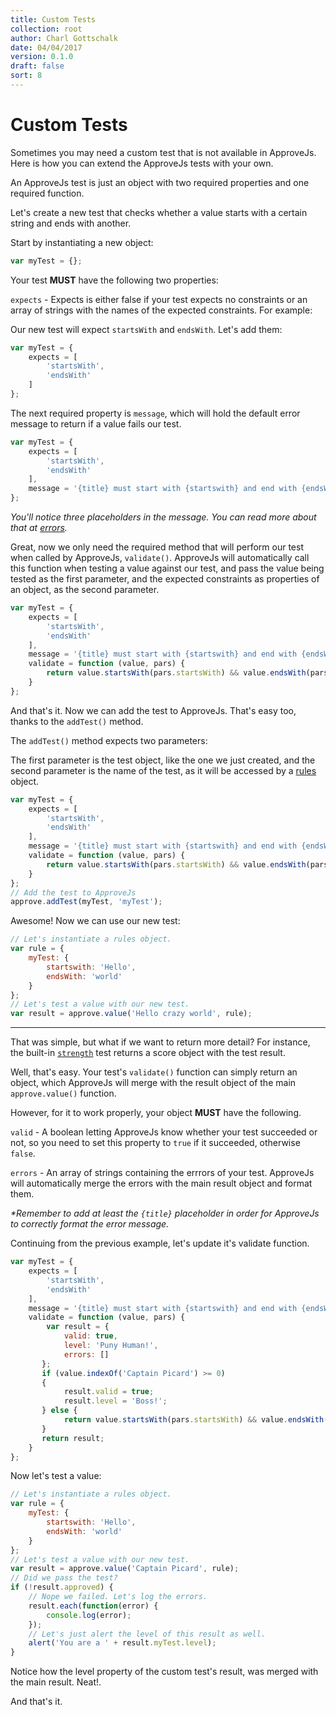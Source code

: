 ```yaml
---
title: Custom Tests
collection: root
author: Charl Gottschalk
date: 04/04/2017
version: 0.1.0
draft: false
sort: 8
---
```


# Custom Tests

Sometimes you may need a custom test that is not available in ApproveJs. 
Here is how you can extend the ApproveJs tests with your own.

An ApproveJs test is just an object with two required properties and one required function.

Let's create a new test that checks whether a value starts with a certain string and ends with another.

Start by instantiating a new object:

```javascript
var myTest = {};
```

Your test **MUST** have the following two properties:

`expects` - Expects is either false if your test expects no constraints or an array of strings with the names of the expected constraints. For example:

Our new test will expect `startsWith` and `endsWith`. Let's add them:

```javascript
var myTest = {
    expects = [
        'startsWith',
        'endsWith'
    ]
};
```

The next required property is `message`, which will hold the default error message to return if a value fails our test.

```javascript
var myTest = {
    expects = [
        'startsWith',
        'endsWith'
    ],
    message = '{title} must start with {startswith} and end with {endsWith}.'
};
```

_You'll notice three placeholders in the message. You can read more about that at [errors](/approvejs/docs/errors/#error-formatting)._

Great, now we only need the required method that will perform our test when called by ApproveJs, `validate()`. ApproveJs will automatically call this function when testing a value against our test, and pass the value being tested as the first parameter, and the expected constraints as properties of an object, as the second parameter.

```javascript
var myTest = {
    expects = [
        'startsWith',
        'endsWith'
    ],
    message = '{title} must start with {startswith} and end with {endsWith}.',
    validate = function (value, pars) {
        return value.startsWith(pars.startsWith) && value.endsWith(pars.endsWith);
    }
};
```

And that's it. Now we can add the test to ApproveJs. That's easy too, thanks to the `addTest()` method. 

The `addTest()` method expects two parameters:

The first parameter is the test object, like the one we just created, and the second parameter is the name of the test, as it will be accessed by a [rules](/approvejs/docs/validation/#rules-object) object.

```javascript
var myTest = {
    expects = [
        'startsWith',
        'endsWith'
    ],
    message = '{title} must start with {startswith} and end with {endsWith}.',
    validate = function (value, pars) {
        return value.startsWith(pars.startsWith) && value.endsWith(pars.endsWith);
    }
};
// Add the test to ApproveJs
approve.addTest(myTest, 'myTest');
```

Awesome! Now we can use our new test:

```javascript
// Let's instantiate a rules object.
var rule = {
    myTest: {
        startswith: 'Hello',
        endsWith: 'world'
    }
};
// Let's test a value with our new test.
var result = approve.value('Hello crazy world', rule);
```

---

That was simple, but what if we want to return more detail? For instance, the built-in [`strength`](/approvejs/docs/tests/#strength) test returns a score object with the test result.

Well, that's easy. Your test's `validate()` function can simply return an object, which ApproveJs will merge with the result object of the main `approve.value()` function.

However, for it to work properly, your object **MUST** have the following.

`valid` - A boolean letting ApproveJs know whether your test succeeded or not, so you need to set this property to `true` if it succeeded, otherwise `false`.

`errors` - An array of strings containing the errrors of your test. ApproveJs will automatically merge the errors with the main result object and format them. 

_\*Remember to add at least the `{title}` placeholder in order for ApproveJs to correctly format the error message._

Continuing from the previous example, let's update it's validate function.

```javascript
var myTest = {
    expects = [
        'startsWith',
        'endsWith'
    ],
    message = '{title} must start with {startswith} and end with {endsWith}.',
    validate = function (value, pars) {
        var result = {
            valid: true,
            level: 'Puny Human!',
            errors: []
       };
       if (value.indexOf('Captain Picard') >= 0)
       {
            result.valid = true;
            result.level = 'Boss!';
       } else {
            return value.startsWith(pars.startsWith) && value.endsWith(pars.endsWith);
       }
       return result;
    }
};
```

Now let's test a value:

```javascript
// Let's instantiate a rules object.
var rule = {
    myTest: {
        startswith: 'Hello',
        endsWith: 'world'
    }
};
// Let's test a value with our new test.
var result = approve.value('Captain Picard', rule);
// Did we pass the test?
if (!result.approved) {
    // Nope we failed. Let's log the errors.
    result.each(function(error) {
        console.log(error);
    });
    // Let's just alert the level of this result as well.
    alert('You are a ' + result.myTest.level);
}
```

Notice how the level property of the custom test's result, was merged with the main result. Neat!.

And that's it.